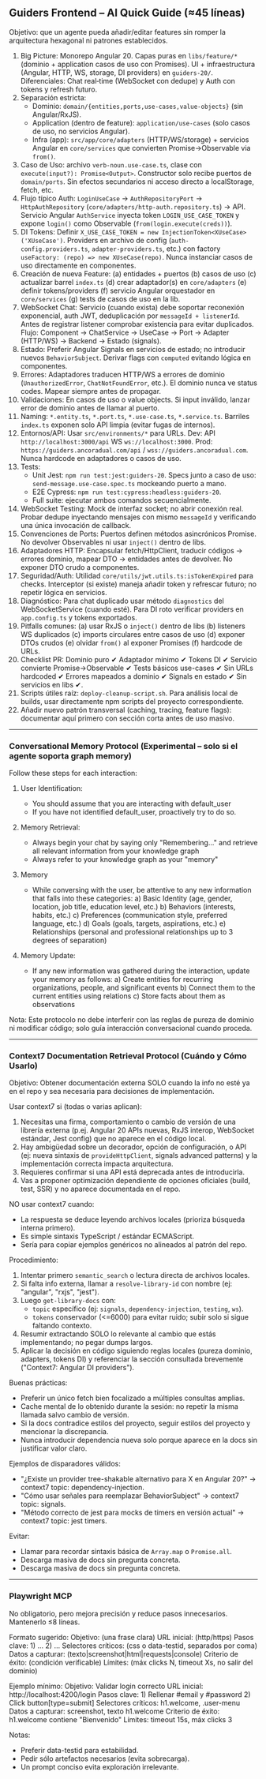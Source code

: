 ## Guiders Frontend – AI Quick Guide (≈45 líneas)
Objetivo: que un agente pueda añadir/editar features sin romper la arquitectura hexagonal ni patrones establecidos.

1) Big Picture: Monorepo Angular 20. Capas puras en `libs/feature/*` (dominio + application casos de uso con Promises). UI + infraestructura (Angular, HTTP, WS, storage, DI providers) en `guiders-20/`. Diferenciales: Chat real‑time (WebSocket con dedupe) y Auth con tokens y refresh futuro.
2) Separación estricta: 
   - Dominio: `domain/{entities,ports,use-cases,value-objects}` (sin Angular/RxJS).
   - Application (dentro de feature): `application/use-cases` (solo casos de uso, no servicios Angular).
   - Infra (app): `src/app/core/adapters` (HTTP/WS/storage) + servicios Angular en `core/services` que convierten Promise→Observable via `from()`.
3) Caso de Uso: archivo `verb-noun.use-case.ts`, clase con `execute(input?): Promise<Output>`. Constructor solo recibe puertos de `domain/ports`. Sin efectos secundarios ni acceso directo a localStorage, fetch, etc.
4) Flujo típico Auth: `LoginUseCase` → `AuthRepositoryPort` → `HttpAuthRepository` (`core/adapters/http-auth.repository.ts`) → API. Servicio Angular `AuthService` inyecta token `LOGIN_USE_CASE_TOKEN` y expone `login()` como Observable (`from(login.execute(creds))`).
5) DI Tokens: Definir `X_USE_CASE_TOKEN = new InjectionToken<XUseCase>('XUseCase')`. Providers en archivo de config (`auth-config.providers.ts`, `adapter-providers.ts`, etc.) con factory `useFactory: (repo) => new XUseCase(repo)`. Nunca instanciar casos de uso directamente en componentes.
6) Creación de nueva Feature: (a) entidades + puertos (b) casos de uso (c) actualizar barrel `index.ts` (d) crear adaptador(s) en `core/adapters` (e) definir tokens/providers (f) servicio Angular orquestador en `core/services` (g) tests de casos de uso en la lib.
7) WebSocket Chat: Servicio (cuando exista) debe soportar reconexión exponencial, auth JWT, deduplicación por `messageId + listenerId`. Antes de registrar listener comprobar existencia para evitar duplicados. Flujo: Component → ChatService → UseCase → Port → Adapter (HTTP/WS) → Backend → Estado (signals).
8) Estado: Preferir Angular Signals en servicios de estado; no introducir nuevos `BehaviorSubject`. Derivar flags con `computed` evitando lógica en componentes.
9) Errores: Adaptadores traducen HTTP/WS a errores de dominio (`UnauthorizedError`, `ChatNotFoundError`, etc.). El dominio nunca ve status codes. Mapear siempre antes de propagar.
10) Validaciones: En casos de uso o value objects. Si input inválido, lanzar error de dominio antes de llamar al puerto.
11) Naming: `*.entity.ts`, `*.port.ts`, `*.use-case.ts`, `*.service.ts`. Barriles `index.ts` exponen solo API limpia (evitar fugas de internos).
12) Entornos/API: Usar `src/environments/*` para URLs. Dev: API `http://localhost:3000/api` WS `ws://localhost:3000`. Prod: `https://guiders.ancoradual.com/api` / `wss://guiders.ancoradual.com`. Nunca hardcode en adaptadores o casos de uso.
13) Tests: 
	- Unit Jest: `npm run test:jest:guiders-20`. Specs junto a caso de uso: `send-message.use-case.spec.ts` mockeando puerto a mano.
	- E2E Cypress: `npm run test:cypress:headless:guiders-20`.
	- Full suite: ejecutar ambos comandos secuencialmente.
14) WebSocket Testing: Mock de interfaz socket; no abrir conexión real. Probar dedupe inyectando mensajes con mismo `messageId` y verificando una única invocación de callback.
15) Convenciones de Ports: Puertos definen métodos asincrónicos Promise. No devolver Observables ni usar `inject()` dentro de libs.
16) Adaptadores HTTP: Encapsular fetch/HttpClient, traducir códigos → errores dominio, mapear DTO → entidades antes de devolver. No exponer DTO crudo a componentes.
17) Seguridad/Auth: Utilidad `core/utils/jwt.utils.ts:isTokenExpired` para checks. Interceptor (si existe) maneja añadir token y refrescar futuro; no repetir lógica en servicios.
18) Diagnóstico: Para chat duplicado usar método `diagnostics` del WebSocketService (cuando esté). Para DI roto verificar providers en `app.config.ts` y tokens exportados.
19) Pitfalls comunes: (a) usar RxJS o `inject()` dentro de libs (b) listeners WS duplicados (c) imports circulares entre casos de uso (d) exponer DTOs crudos (e) olvidar `from()` al exponer Promises (f) hardcode de URLs.
20) Checklist PR: Dominio puro ✔ Adaptador mínimo ✔ Tokens DI ✔ Servicio convierte Promise→Observable ✔ Tests básicos use-cases ✔ Sin URLs hardcoded ✔ Errores mapeados a dominio ✔ Signals en estado ✔ Sin servicios en libs ✔.
21) Scripts útiles raíz: `deploy-cleanup-script.sh`. Para análisis local de builds, usar directamente npm scripts del proyecto correspondiente.
22) Añadir nuevo patrón transversal (caching, tracing, feature flags): documentar aquí primero con sección corta antes de uso masivo.

---
### Conversational Memory Protocol (Experimental – solo si el agente soporta graph memory)
Follow these steps for each interaction:

1. User Identification:
	- You should assume that you are interacting with default_user
	- If you have not identified default_user, proactively try to do so.

2. Memory Retrieval:
	- Always begin your chat by saying only "Remembering..." and retrieve all relevant information from your knowledge graph
	- Always refer to your knowledge graph as your "memory"

3. Memory
	- While conversing with the user, be attentive to any new information that falls into these categories:
	  a) Basic Identity (age, gender, location, job title, education level, etc.)
	  b) Behaviors (interests, habits, etc.)
	  c) Preferences (communication style, preferred language, etc.)
	  d) Goals (goals, targets, aspirations, etc.)
	  e) Relationships (personal and professional relationships up to 3 degrees of separation)

4. Memory Update:
	- If any new information was gathered during the interaction, update your memory as follows:
	  a) Create entities for recurring organizations, people, and significant events
	  b) Connect them to the current entities using relations
	  c) Store facts about them as observations

Nota: Este protocolo no debe interferir con las reglas de pureza de dominio ni modificar código; solo guía interacción conversacional cuando proceda.

---
### Context7 Documentation Retrieval Protocol (Cuándo y Cómo Usarlo)
Objetivo: Obtener documentación externa SOLO cuando la info no esté ya en el repo y sea necesaria para decisiones de implementación.

Usar context7 si (todas o varias aplican):
1. Necesitas una firma, comportamiento o cambio de versión de una librería externa (p.ej. Angular 20 APIs nuevas, RxJS interop, WebSocket estándar, Jest config) que no aparece en el código local.
2. Hay ambigüedad sobre un decorador, opción de configuración, o API (ej: nueva sintaxis de `provideHttpClient`, signals advanced patterns) y la implementación correcta impacta arquitectura.
3. Requieres confirmar si una API está deprecada antes de introducirla.
4. Vas a proponer optimización dependiente de opciones oficiales (build, test, SSR) y no aparece documentada en el repo.

NO usar context7 cuando:
- La respuesta se deduce leyendo archivos locales (prioriza búsqueda interna primero).
- Es simple sintaxis TypeScript / estándar ECMAScript.
- Sería para copiar ejemplos genéricos no alineados al patrón del repo.

Procedimiento:
1. Intentar primero `semantic_search` o lectura directa de archivos locales.
2. Si falta info externa, llamar a `resolve-library-id` con nombre (ej: "angular", "rxjs", "jest").
3. Luego `get-library-docs` con:
	- `topic` específico (ej: `signals`, `dependency-injection`, `testing`, `ws`).
	- `tokens` conservador (<=6000) para evitar ruido; subir solo si sigue faltando contexto.
4. Resumir extractando SOLO lo relevante al cambio que estás implementando; no pegar dumps largos.
5. Aplicar la decisión en código siguiendo reglas locales (pureza dominio, adapters, tokens DI) y referenciar la sección consultada brevemente ("Context7: Angular DI providers").

Buenas prácticas:
- Preferir un único fetch bien focalizado a múltiples consultas amplias.
- Cache mental de lo obtenido durante la sesión: no repetir la misma llamada salvo cambio de versión.
- Si la docs contradice estilos del proyecto, seguir estilos del proyecto y mencionar la discrepancia.
- Nunca introducir dependencia nueva solo porque aparece en la docs sin justificar valor claro.

Ejemplos de disparadores válidos:
- "¿Existe un provider tree-shakable alternativo para X en Angular 20?" → context7 topic: dependency-injection.
- "Cómo usar señales para reemplazar BehaviorSubject" → context7 topic: signals.
- "Método correcto de jest para mocks de timers en versión actual" → context7 topic: jest timers.

Evitar:
- Llamar para recordar sintaxis básica de `Array.map` o `Promise.all`.
- Descarga masiva de docs sin pregunta concreta.
 - Descarga masiva de docs sin pregunta concreta.

---
### Playwright MCP
No obligatorio, pero mejora precisión y reduce pasos innecesarios. Mantenerlo ≤8 líneas.

Formato sugerido:
Objetivo: (una frase clara)
URL inicial: (http/https)
Pasos clave: 1) … 2) …
Selectores críticos: (css o data-testid, separados por coma)
Datos a capturar: (texto|screenshot|html|requests|console)
Criterio de éxito: (condición verificable)
Límites: (máx clicks N, timeout Xs, no salir del dominio)

Ejemplo mínimo:
Objetivo: Validar login correcto
URL inicial: http://localhost:4200/login
Pasos clave: 1) Rellenar #email y #password 2) Click button[type=submit]
Selectores críticos: h1.welcome, .user-menu
Datos a capturar: screenshot, texto h1.welcome
Criterio de éxito: h1.welcome contiene "Bienvenido"
Límites: timeout 15s, máx clicks 3

Notas:
- Preferir data-testid para estabilidad.
- Pedir sólo artefactos necesarios (evita sobrecarga).
- Un prompt conciso evita exploración irrelevante.